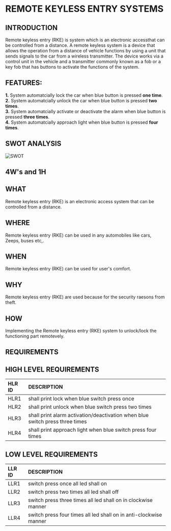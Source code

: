 
# REMOTE KEYLESS ENTRY SYSTEMS
## INTRODUCTION
Remote keyless entry (RKE) is  system which is an electronic accessthat can be controlled from a distance.
A remote keyless system is a device that allows the operation from a distance of vehicle functions by using a unit that sends signals to the car from a wireless transmitter. The device works via a control unit in the vehicle and a transmitter commonly known as a fob or a key fob that has buttons to activate the functions of the system.

## FEATURES:
**1.** System automatcially lock the car when blue button is pressed **one time**.\
**2.** System automatcially unlock the car when blue button is pressed **two times**.\
**3.** System automatcially activate or deactivate the alarm when blue button is pressed **three times**.\
**4.** System automatcially approach light when blue button is pressed **four times**.

## SWOT ANALYSIS

![SWOT](https://user-images.githubusercontent.com/99973003/157827427-6fb3edcc-60d6-44a5-87f2-995880370631.png)

## 4W's and 1H
## WHAT
Remote keyless entry (RKE) is an electronic access system that can be controlled from a distance. 
## WHERE
Remote keyless entry (RKE) can be used in any automobiles like cars, Zeeps, buses etc,. 
## WHEN
Remote keyless entry (RKE) can be used for user's comfort.
## WHY
Remote keyless entry (RKE) are used because for the security raesons from theft.
## HOW
Implementing the Remote keyless entry (RKE) system to unlock/lock the functioning part remotevely.

## REQUIREMENTS
## HIGH LEVEL REQUIREMENTS
|HLR ID|DESCRIPTION|
|:-----|:----------|
|HLR1|shall print lock when blue switch press once|
|HLR2|shall print unlock when blue switch press two times|
|HLR3|shall print alarm activation/deactivation when blue switch press three times|
|HLR4|shall print approach light when blue switch press four times|

## LOW LEVEL REQUIREMENTS
|LLR ID|DESCRIPTION|
|:-----|:----------|
|LLR1|switch press once all led shall on|
|LLR2|switch press two times all led shall off|
|LLR3|switch press three times all led shall on in clockwise manner|
|LLR4|switch press four times all led shall on in anti-clockwise manner |
